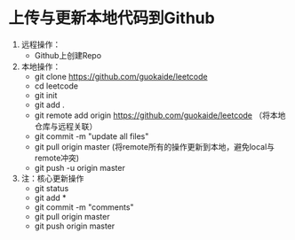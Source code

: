 # 上传与更新本地代码到Github

1. 远程操作：
   * Github上创建Repo
2. 本地操作：
   * git clone https://github.com/guokaide/leetcode
   * cd leetcode
   * git init
   * git add .
   * git remote add origin https://github.com/guokaide/leetcode  （将本地仓库与远程关联）
   * git commit -m "update all files"
   * git pull origin master  (将remote所有的操作更新到本地，避免local与remote冲突)
   * git push -u origin master
3. 注：核心更新操作
   * git status
   * git add *
   * git commit -m "comments"
   * git pull origin master
   * git push origin master

